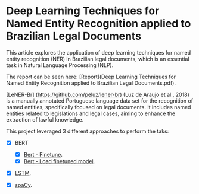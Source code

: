 # Deep Learning Techniques for Named Entity Recognition applied to Brazilian Legal Documents

This article explores the application of deep learning techniques for named entity recognition (NER) in Brazilian legal documents, which is an essential task in Natural Language Processing (NLP).

The report can be seen here: [Report](Deep Learning Techniques for Named Entity Recognition applied to Brazilian Legal Documents.pdf).

[LeNER-Br] (https://github.com/peluz/lener-br) (Luz de Araujo et al., 2018) is a manually annotated Portuguese language data set for the recognition of named entities, specifically focused on legal documents. It includes named entities related to legislations and legal
cases, aiming to enhance the extraction of lawful knowledge.

This project leveraged 3 different approaches to perform the taks:

- [X] BERT

    - [X] [Bert - Finetune](BERT/1.%20Finetune%20BERT%20-%20NER%20Brazilian%20legal%20documents.ipynb).
    - [X] [Bert - Load finetuned model](BERT/2.%20Load%20Finetuned%20BERT%20-%20NER%20Brazilian%20legal%20documents.ipynb).

- [X] [LSTM](LSTM/LSTM%20-%20NER%20Brazilian%20legal%20documents.ipynb).

- [X] [spaCy](spaCy/SPACY%20-%20NER%20Brazilian%20legal%20documents.ipynb).
